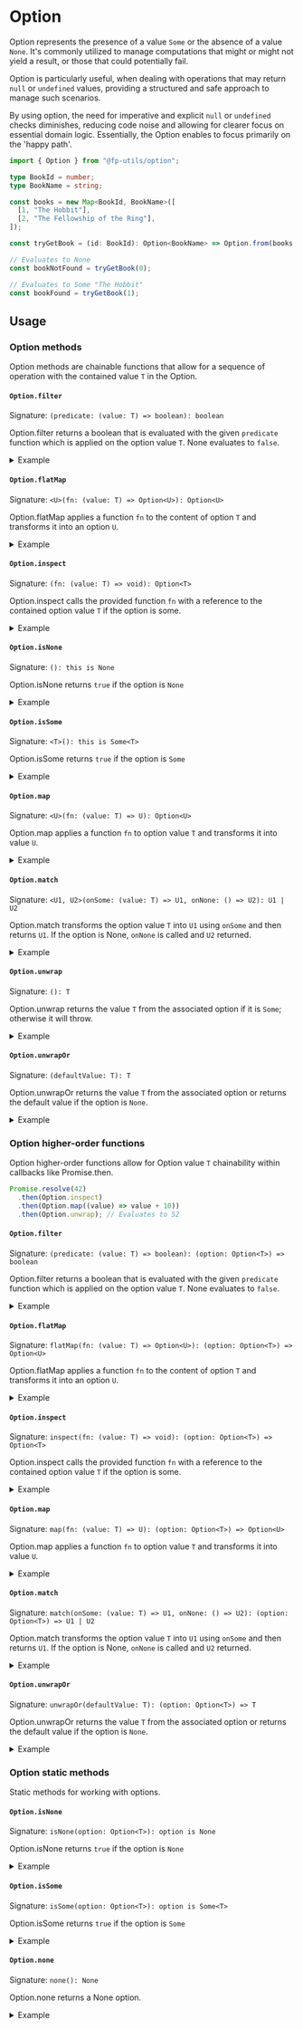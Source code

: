 # Option

Option represents the presence of a value `Some` or the absence of a value
`None`. It's commonly utilized to manage computations that might or might not
yield a result, or those that could potentially fail.

Option is particularly useful, when dealing with operations that may return
`null` or `undefined` values, providing a structured and safe approach to manage
such scenarios.

By using option, the need for imperative and explicit `null` or `undefined`
checks diminishes, reducing code noise and allowing for clearer focus on
essential domain logic. Essentially, the Option enables to focus primarily on
the 'happy path'.

```ts
import { Option } from "@fp-utils/option";

type BookId = number;
type BookName = string;

const books = new Map<BookId, BookName>([
  [1, "The Hobbit"],
  [2, "The Fellowship of the Ring"],
]);

const tryGetBook = (id: BookId): Option<BookName> => Option.from(books.get(id));

// Evaluates to None
const bookNotFound = tryGetBook(0);

// Evaluates to Some "The Hobbit"
const bookFound = tryGetBook(1);
```

## Usage

### Option methods

Option methods are chainable functions that allow for a sequence of operation
with the contained value `T` in the Option.

#### `Option.filter`

Signature: `(predicate: (value: T) => boolean): boolean`

Option.filter returns a boolean that is evaluated with the given `predicate`
function which is applied on the option value `T`. None evaluates to `false`.

<details>
  <summary>Example</summary>

```ts
Some(2)
  .filter((x) => x >= 5); // evaluates to false

Some(42)
  .filter((x) => x >= 5); // evaluates to true

None
  .filter((x) => x >= 5); // evaluates to false
```

</details>

#### `Option.flatMap`

Signature: `<U>(fn: (value: T) => Option<U>): Option<U>`

Option.flatMap applies a function `fn` to the content of option `T` and
transforms it into an option `U`.

<details>
  <summary>Example</summary>

```ts
type TryParse = (input: string) => Option<number>;

const tryParse: TryParse = (input: string) => {
  const value = parseInt(input);
  return isNaN(value) ? None : Some(value);
};

Some("42")
  .flatMap(tryParse); // Evaluates to Some 42

Some("Forty-two")
  .flatMap(tryParse); // Evaluates to None

None
  .flatMap(tryParse); // Evaluates to None
```

</details>

#### `Option.inspect`

Signature: `(fn: (value: T) => void): Option<T>`

Option.inspect calls the provided function `fn` with a reference to the
contained option value `T` if the option is some.

<details>
  <summary>Example</summary>

```ts
Some(42)
  .inspect((x) => console.log(x * 2)); // Prints 84

None
  .inspect((x) => console.log(x * 2)); // Prints nothing
```

</details>

#### `Option.isNone`

Signature: `(): this is None`

Option.isNone returns `true` if the option is `None`

<details>
  <summary>Example</summary>

```ts
Some(42).isNone(); // Evaluates to false

None.isNone(); // Evaluates to true
```

</details>

#### `Option.isSome`

Signature: `<T>(): this is Some<T>`

Option.isSome returns `true` if the option is `Some`

<details>
  <summary>Example</summary>

```ts
Some(42).isSome(); // Evaluates to true

None.isSome(); // Evaluates to false
```

</details>

#### `Option.map`

Signature: `<U>(fn: (value: T) => U): Option<U>`

Option.map applies a function `fn` to option value `T` and transforms it into
value `U`.

<details>
  <summary>Example</summary>

```ts
Some(42)
  .map((x) => x * 2); // Evaluates to Some 84

None
  .map((x) => x * 2); // Evaluates to None
```

</details>

#### `Option.match`

Signature: `<U1, U2>(onSome: (value: T) => U1, onNone: () => U2): U1 | U2`

Option.match transforms the option value `T` into `U1` using `onSome` and then
returns `U1`. If the option is None, `onNone` is called and `U2` returned.

<details>
  <summary>Example</summary>

```ts
Some(42)
  .match((x) => x * 2, () => 99); // Evaluates to 84

None
  .match((x) => x * 2, () => 99); // Evaluates to 99
```

</details>

#### `Option.unwrap`

Signature: `(): T`

Option.unwrap returns the value `T` from the associated option if it is `Some`;
otherwise it will throw.

<details>
  <summary>Example</summary>

```ts
Some(42).unwrap(); // Evaluates to 42

None().unwrap(); // Throws an exception!
```

</details>

#### `Option.unwrapOr`

Signature: `(defaultValue: T): T`

Option.unwrapOr returns the value `T` from the associated option or returns the
default value if the option is `None`.

<details>
  <summary>Example</summary>

```ts
Some(42).unwrapOr(99); // Evaluates to 42

None.unwrapOr(99); // Evaluates to 99
```

</details>

### Option higher-order functions

Option higher-order functions allow for Option value `T` chainability within
callbacks like Promise.then.

```ts
Promise.resolve(42)
  .then(Option.inspect)
  .then(Option.map((value) => value + 10))
  .then(Option.unwrap); // Evaluates to 52
```

#### `Option.filter`

Signature: `(predicate: (value: T) => boolean): (option: Option<T>) => boolean`

Option.filter returns a boolean that is evaluated with the given `predicate`
function which is applied on the option value `T`. None evaluates to `false`.

<details>
  <summary>Example</summary>

```ts
Option
  .filter((x: number) => x >= 5)(Some(2)); // evaluates to false

Option
  .filter((x: number) => x >= 5)(Some(42)); // evaluates to true

Option
  .filter((x: number) => x >= 5)(None); // evaluates to false
```

</details>

#### `Option.flatMap`

Signature:
`flatMap(fn: (value: T) => Option<U>): (option: Option<T>) => Option<U>`

Option.flatMap applies a function `fn` to the content of option `T` and
transforms it into an option `U`.

<details>
  <summary>Example</summary>

```ts
type TryParse = (input: string) => Option<number>;

const tryParse: TryParse = (input: string) => {
  const value = parseInt(input);
  return isNaN(value) ? None : Some(value);
};

Option
  .flatMap(tryParse)(Some("42")); // Evaluates to Some 42

Option
  .flatMap(tryParse)(Some("Forty-two")); // Evaluates to None

Option
  .flatMap(tryParse)(None); // Evaluates to None
```

</details>

#### `Option.inspect`

Signature: `inspect(fn: (value: T) => void): (option: Option<T>) => Option<T>`

Option.inspect calls the provided function `fn` with a reference to the
contained option value `T` if the option is some.

<details>
  <summary>Example</summary>

```ts
Option
  .inspect((x: number) => console.log(x * 2))(Some(42)); // Prints 84

Option
  .inspect((x: number) => console.log(x * 2))(None); // Prints nothing
```

</details>

#### `Option.map`

Signature: `map(fn: (value: T) => U): (option: Option<T>) => Option<U>`

Option.map applies a function `fn` to option value `T` and transforms it into
value `U`.

<details>
  <summary>Example</summary>

```ts
Option
  .map((x: number) => x * 2)(Some(42)); // Evaluates to Some 84

Option
  .map((x: number) => x * 2)(None); // Evaluates to None
```

</details>

#### `Option.match`

Signature:
`match(onSome: (value: T) => U1, onNone: () => U2): (option: Option<T>) => U1 | U2`

Option.match transforms the option value `T` into `U1` using `onSome` and then
returns `U1`. If the option is None, `onNone` is called and `U2` returned.

<details>
  <summary>Example</summary>

```ts
Option
  .match((x: number) => x * 2, () => 99)(Some(42)); // Evaluates to 84

Option
  .match((x: number) => x * 2, () => 99)(None); // Evaluates to 99
```

</details>

#### `Option.unwrapOr`

Signature: `unwrapOr(defaultValue: T): (option: Option<T>) => T`

Option.unwrapOr returns the value `T` from the associated option or returns the
default value if the option is `None`.

<details>
  <summary>Example</summary>

```ts
Option
  .unwrapOr(99)(Some(42)); // Evaluates to 42

Option
  .unwrapOr(99)(None); // Evaluates to 99
```

</details>

### Option static methods

Static methods for working with options.

#### `Option.isNone`

Signature: `isNone(option: Option<T>): option is None`

Option.isNone returns `true` if the option is `None`

<details>
  <summary>Example</summary>

```ts
Option
  .isNone(Some(42)); // Evaluates to false

Option
  .isNone(None); // Evaluates to true
```

</details>

#### `Option.isSome`

Signature: `isSome(option: Option<T>): option is Some<T>`

Option.isSome returns `true` if the option is `Some`

<details>
  <summary>Example</summary>

```ts
Option
  .isSome(Some(42)); // Evaluates to true

Option
  .isSome(None); // Evaluates to false
```

</details>

#### `Option.none`

Signature: `none(): None`

Option.none returns a None option.

<details>
  <summary>Example</summary>

```ts
Option
  .none(); // Evaluates to None
```

#### `Option.some`

Signature: `some(value: NonNullable<T>): Some<NonNullable<T>>`

Option.some creates an option Some with value `T`.

<details>
  <summary>Example</summary>

```ts
Option
  .some(42); // Evaluates to Some 42

Option
  .some(undefined); // Throws an exception or compiler error!

Option
  .some(null); // Throws an exception or compiler error!
```

#### `Option.unwrap`

Signature: `unwrap(option: Option<T>): T`

Option.unwrap returns the value `T` from the associated option if it is `Some`;
otherwise it will throw.

<details>
  <summary>Example</summary>

```ts
Option
  .unwrap(Some(42)); // Evaluates to 42

Option
  .unwrap(None); // Throws an exception!
```

</details>
